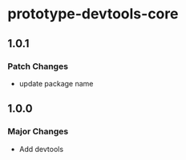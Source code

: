 # prototype-devtools-core

## 1.0.1

### Patch Changes

- update package name

## 1.0.0

### Major Changes

- Add devtools
